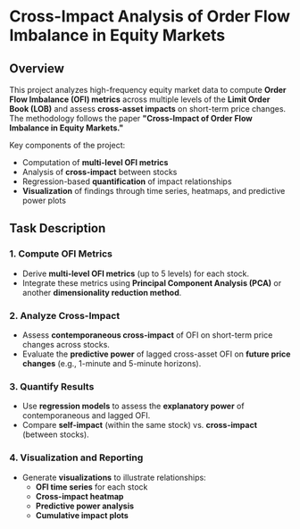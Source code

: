 # Cross-Impact Analysis of Order Flow Imbalance in Equity Markets

## Overview

This project analyzes high-frequency equity market data to compute **Order Flow Imbalance (OFI) metrics** across multiple levels of the **Limit Order Book (LOB)** and assess **cross-asset impacts** on short-term price changes. The methodology follows the paper **"Cross-Impact of Order Flow Imbalance in Equity Markets."**

Key components of the project:
- Computation of **multi-level OFI metrics**
- Analysis of **cross-impact** between stocks
- Regression-based **quantification** of impact relationships
- **Visualization** of findings through time series, heatmaps, and predictive power plots

## Task Description

### 1. Compute OFI Metrics
- Derive **multi-level OFI metrics** (up to 5 levels) for each stock.
- Integrate these metrics using **Principal Component Analysis (PCA)** or another **dimensionality reduction method**.

### 2. Analyze Cross-Impact
- Assess **contemporaneous cross-impact** of OFI on short-term price changes across stocks.
- Evaluate the **predictive power** of lagged cross-asset OFI on **future price changes** (e.g., 1-minute and 5-minute horizons).

### 3. Quantify Results
- Use **regression models** to assess the **explanatory power** of contemporaneous and lagged OFI.
- Compare **self-impact** (within the same stock) vs. **cross-impact** (between stocks).

### 4. Visualization and Reporting
- Generate **visualizations** to illustrate relationships:
  - **OFI time series** for each stock
  - **Cross-impact heatmap**
  - **Predictive power analysis**
  - **Cumulative impact plots**

